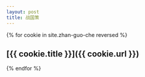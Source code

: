 ```yaml
---
layout: post
title: 战国策 
---
```

{% for cookie in site.zhan-guo-che reversed %}
## [{{ cookie.title }}]({{ cookie.url }})
{% endfor %}

